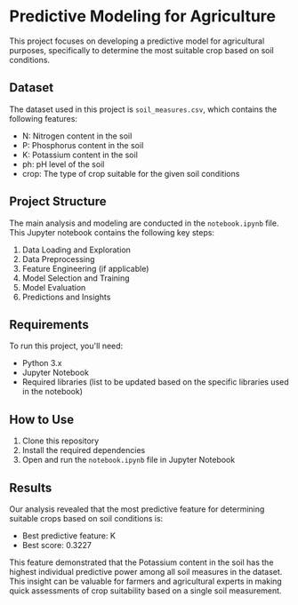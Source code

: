 # Predictive Modeling for Agriculture

This project focuses on developing a predictive model for agricultural purposes, specifically to determine the most suitable crop based on soil conditions.

## Dataset

The dataset used in this project is `soil_measures.csv`, which contains the following features:
- N: Nitrogen content in the soil
- P: Phosphorus content in the soil
- K: Potassium content in the soil
- ph: pH level of the soil
- crop: The type of crop suitable for the given soil conditions

## Project Structure

The main analysis and modeling are conducted in the `notebook.ipynb` file. This Jupyter notebook contains the following key steps:

1. Data Loading and Exploration
2. Data Preprocessing
3. Feature Engineering (if applicable)
4. Model Selection and Training
5. Model Evaluation
6. Predictions and Insights

## Requirements

To run this project, you'll need:
- Python 3.x
- Jupyter Notebook
- Required libraries (list to be updated based on the specific libraries used in the notebook)

## How to Use

1. Clone this repository
2. Install the required dependencies
3. Open and run the `notebook.ipynb` file in Jupyter Notebook

## Results

Our analysis revealed that the most predictive feature for determining suitable crops based on soil conditions is:

- Best predictive feature: K
- Best score: 0.3227


This feature demonstrated that the Potassium content in the soil has the highest individual predictive power among all soil measures in the dataset. This insight can be valuable for farmers and agricultural experts in making quick assessments of crop suitability based on a single soil measurement.
